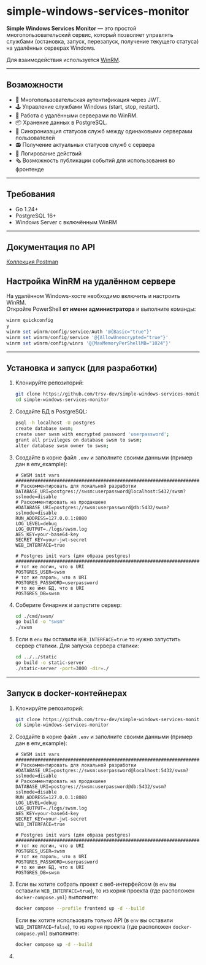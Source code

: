 # simple-windows-services-monitor

**Simple Windows Services Monitor** — это простой многопользовательский сервис, 
который позволяет управлять службами (остановка, запуск, перезапуск, получение текущего статуса) 
на удалённых серверах Windows. 

Для взаимодействия используется [WinRM](https://github.com/masterzen/winrm).

---

## Возможности

- 🔑 Многопользовательская аутентификация через JWT.
- 🕹️ Управление службами Windows (start, stop, restart).
- 📡 Работа с удалёнными серверами по WinRM.
- 📦 Хранение данных в PostgreSQL.
- 📢 Синхронизация статусов служб между одинаковыми серверами пользователей
- 📻 Получение актуальных статусов служб с сервера
- 📜 Логирование действий
- 🗞️ Возможность публикации событий для использования во фронтенде
---

## Требования

- Go 1.24+
- PostgreSQL 16+
- Windows Server с включённым WinRM

---

## Документация по API
[Коллекция Postman](https://documenter.getpostman.com/view/26097853/2sB3HqHdhN)

## Настройка WinRM на удалённом сервере

На удалённом Windows-хосте необходимо включить и настроить WinRM.  
Откройте PowerShell **от имени администратора** и выполните команды:

```powershell
winrm quickconfig
y
winrm set winrm/config/service/Auth '@{Basic="true"}'
winrm set winrm/config/service '@{AllowUnencrypted="true"}'
winrm set winrm/config/winrs '@{MaxMemoryPerShellMB="1024"}'
```

---

## Установка и запуск (для разработки)

1. Клонируйте репозиторий:

   ```bash
   git clone https://github.com/trsv-dev/simple-windows-services-monitor.git
   cd simple-windows-services-monitor
   ```
2. Создайте БД в PostgreSQL:
    ```bash
   psql -h localhost -U postgres
   create database swsm;
   create user swsm with encrypted password 'userpassword';
   grant all privileges on database swsm to swsm;
   alter database swsm owner to swsm;
   ```

3. Создайте в корне файл `.env` и заполните своими данными (пример дан в env_example):
    ```env
    # SWSM init vars
    ####################################################################################
    # Раскомментировать для локальной разработки
    DATABASE_URI=postgres://swsm:userpassword@localhost:5432/swsm?sslmode=disable
    # Раскомментировать на продакшене
    #DATABASE_URI=postgres://swsm:userpassword@db:5432/swsm?sslmode=disable
    RUN_ADDRESS=127.0.0.1:8080
    LOG_LEVEL=debug
    LOG_OUTPUT=./logs/swsm.log
    AES_KEY=your-base64-key
    SECRET_KEY=your-jwt-secret
    WEB_INTERFACE=true
    
    # Postgres init vars (для образа postgres)
    ####################################################################################
    # тот же логин, что в URI
    POSTGRES_USER=swsm
    # тот же пароль, что в URI
    POSTGRES_PASSWORD=userpassword
    # то же имя БД, что в URI
    POSTGRES_DB=swsm
   ```

4. Соберите бинарник и запустите сервер:
   ```bash
   cd ./cmd/swsm/
   go build -o "swsm"
   ./swsm
   ```
   
5. Если в `env` вы оставили `WEB_INTERFACE=true` то нужно запустить сервер статики. 
Для запуска сервера статики:
   ```bash
   cd ../../static
   go build -o static-server
   ./static-server -port=3000 -dir=./
   ```
---

## Запуск в docker-контейнерах

1. Клонируйте репозиторий:
   ```bash
   git clone https://github.com/trsv-dev/simple-windows-services-monitor.git
   cd simple-windows-services-monitor
   ```

2. Создайте в корне файл `.env` и заполните своими данными (пример дан в env_example):
    ```env
    # SWSM init vars
    ####################################################################################
    # Раскомментировать для локальной разработки
    #DATABASE_URI=postgres://swsm:userpassword@localhost:5432/swsm?sslmode=disable
    # Раскомментировать на продакшене
    DATABASE_URI=postgres://swsm:userpassword@db:5432/swsm?sslmode=disable
    RUN_ADDRESS=127.0.0.1:8080
    LOG_LEVEL=debug
    LOG_OUTPUT=./logs/swsm.log
    AES_KEY=your-base64-key
    SECRET_KEY=your-jwt-secret
    WEB_INTERFACE=true
    
    # Postgres init vars (для образа postgres)
    ####################################################################################
    # тот же логин, что в URI
    POSTGRES_USER=swsm
    # тот же пароль, что в URI
    POSTGRES_PASSWORD=userpassword
    # то же имя БД, что в URI
    POSTGRES_DB=swsm
   ```
3. Если вы хотите собрать проект с веб-интерфейсом (в `env` вы оставили `WEB_INTERFACE=true`), 
то из корня проекта (где расположен `docker-compose.yml`) выполните:
   ```bash
   docker compose --profile frontend up -d --build
   ```
   Если вы хотите использовать только API (в `env` вы оставили `WEB_INTERFACE=false`),
   то из корня проекта (где расположен `docker-compose.yml`) выполните:
   ```bash
   docker compose up -d --build
   ```
4. 